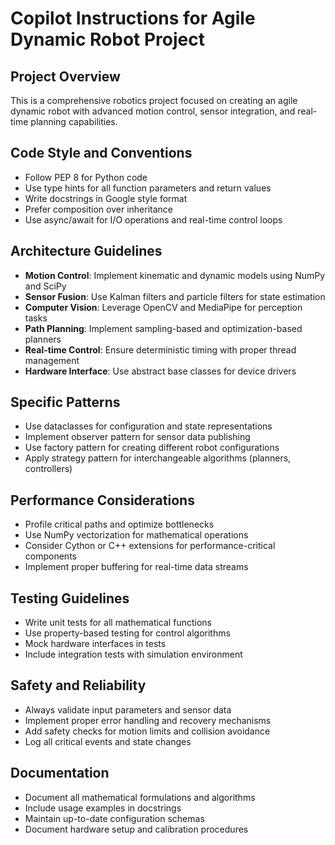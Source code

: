 <!-- Use this file to provide workspace-specific custom instructions to Copilot. For more details, visit https://code.visualstudio.com/docs/copilot/copilot-customization#_use-a-githubcopilotinstructionsmd-file -->

# Copilot Instructions for Agile Dynamic Robot Project

## Project Overview
This is a comprehensive robotics project focused on creating an agile dynamic robot with advanced motion control, sensor integration, and real-time planning capabilities.

## Code Style and Conventions
- Follow PEP 8 for Python code
- Use type hints for all function parameters and return values
- Write docstrings in Google style format
- Prefer composition over inheritance
- Use async/await for I/O operations and real-time control loops

## Architecture Guidelines
- **Motion Control**: Implement kinematic and dynamic models using NumPy and SciPy
- **Sensor Fusion**: Use Kalman filters and particle filters for state estimation
- **Computer Vision**: Leverage OpenCV and MediaPipe for perception tasks
- **Path Planning**: Implement sampling-based and optimization-based planners
- **Real-time Control**: Ensure deterministic timing with proper thread management
- **Hardware Interface**: Use abstract base classes for device drivers

## Specific Patterns
- Use dataclasses for configuration and state representations
- Implement observer pattern for sensor data publishing
- Use factory pattern for creating different robot configurations
- Apply strategy pattern for interchangeable algorithms (planners, controllers)

## Performance Considerations
- Profile critical paths and optimize bottlenecks
- Use NumPy vectorization for mathematical operations
- Consider Cython or C++ extensions for performance-critical components
- Implement proper buffering for real-time data streams

## Testing Guidelines
- Write unit tests for all mathematical functions
- Use property-based testing for control algorithms
- Mock hardware interfaces in tests
- Include integration tests with simulation environment

## Safety and Reliability
- Always validate input parameters and sensor data
- Implement proper error handling and recovery mechanisms
- Add safety checks for motion limits and collision avoidance
- Log all critical events and state changes

## Documentation
- Document all mathematical formulations and algorithms
- Include usage examples in docstrings
- Maintain up-to-date configuration schemas
- Document hardware setup and calibration procedures

